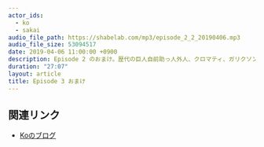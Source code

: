 ```yaml
---
actor_ids:
  - ko
  - sakai
audio_file_path: https://shabelab.com/mp3/episode_2_2_20190406.mp3
audio_file_size: 53094517
date: 2019-04-06 11:00:00 +0900
description: Episode 2 のおまけ。歴代の巨人自前助っ人外人、クロマティ、ガリクソン、バーフィールドなどについて話ました。
duration: "27:07"
layout: article
title: Episode 3 おまけ
---
```


## 関連リンク

- [Koのブログ](https://kouohhashi.qrunch.io/)
